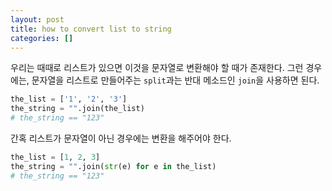 ```yaml
---
layout: post
title: how to convert list to string
categories: []
---
```


우리는 때때로 리스트가 있으면 이것을 문자열로 변환해야 할 때가 존재한다. 그런 경우에는, 문자열을 리스트로 만들어주는 `split`과는 반대 메소드인 `join`을 사용하면 된다.

```python
the_list = ['1', '2', '3']
the_string = "".join(the_list)
# the_string == "123"
```

간혹 리스트가 문자열이 아닌 경우에는 변환을 해주어야 한다.


```python
the_list = [1, 2, 3]
the_string = "".join(str(e) for e in the_list)
# the_string == "123"
```


